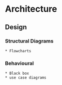 # Architecture

## Design 
### Structural Diagrams 
    * Flowcharts     
### Behavioural
    * Black box 
    * use case diagrams